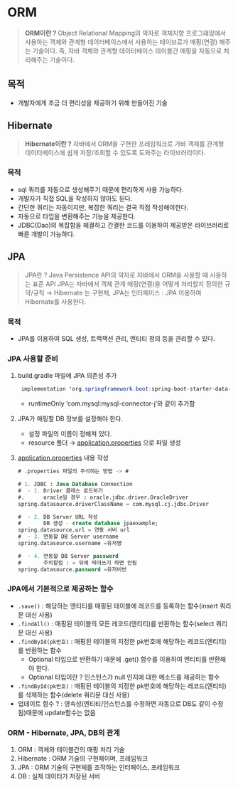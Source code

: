 # ORM

> **ORM이란 ?** 
Object Relational Mapping의 약자로 객체지향 프로그래밍에서 사용하는 객체와 관계형 데이터베이스에서 사용하는 테이브로가 매핑(연결) 해주는 기술이다.
즉, 자바 객체와 관계형 데이터베이스 테이블간 매핑을 자동으로 처리해주는 기술이다.
> 

## 목적

- 개발자에게 조금 더 편리성을 제공하기 위해 만들어진 기술

## Hibernate

> **Hibernate이란 ?**
자바에서 ORM을 구현한 프레임워크로 가바 객체를 관계형 데이터베이스에 쉽게 저장/조회할 수 있도록 도와주는 라이브러리이다.
> 

### 목적

- sql 쿼리를 자동으로 생성해주기 때문에 편리하게 사용 가능하다.
- 개발자가 직접 SQL을 작성하지 않아도 된다.
- 간단한 쿼리는 자동이지만, 복잡한 쿼리는 결국 직접 작성해야한다.
- 자동으로 타입을 변환해주는 기능을 제공한다.
- JDBC(Dao)의 복잡함을 해결하고 간결한 코드를 이용하여 제공받은 라이브러리로 빠른 개발이 가능하다.

## JPA

> JPA란 ? 
Java Persistence API의 약자로 자바에서 ORM을 사용할 때 사용하는 표준 API
JPA는 자바에서 객체 관계 매핑(연결)을 어떻게 처리할지 정의한 규약/규칙
→ Hibernate 는 구현체, JPA는 인터페이스 : JPA 이용하여 Hibernate를 사용한다.
> 

### 목적

- JPA를 이용하여 SQL 생성, 트랙잭션 관리, 엔티티 정의 등을 관리할 수 있다.

### JPA 사용할 준비

1. build.gradle 파일에 JPA 의존성 추가
    
    ```java
     implementation 'org.springframework.boot:spring-boot-starter-data-jpa'
    ```
    
    - runtimeOnly ‘com.mysql:mysql-connector-j’와 같이 추가함
2. JPA가 매핑할 DB 정보를 설정해야 한다.
    - 설정 파일의 이름이 정해져 있다.
    - resource 폴더 → [application.properties](http://application.properties) 으로 파일 생성
3. [application.properties](http://application.properties) 내용 작성
    
    ```sql
    # .properties 파일의 주석하는 방법 -> #
    
    # 1. JDBC : Java Database Connection
    #  - 1. Driver 클래스 로드하기
    #.      oracle일 경우 : oracle.jdbc.driver.OracleDriver
    spring.datasource.driverClassName = com.mysql.cj.jdbc.Driver
    
    #  - 2. DB Server URL 작성
    #       DB 생성 - create database jpaexample;
    spring.datasource.url = 연동 서버 url
    #  - 3. 연동할 DB Server username
    spring.datasource.username =유저명
    
    #  - 4. 연동할 DB Server password
    #       주의할점 : = 뒤에 띄어쓰기 하면 안됨
    spring.datasource.password =유저비번
    ```
    

### JPA에서 기본적으로 제공하는 함수

- `.save()` :  해당하는 엔티티를 매핑된 테이블에 레코드를 등록하는 함수(insert 쿼리문 대신 사용)
- `.findAll()` : 매핑된 테이블의 모든 레코드(엔티티)를 반환하는 함수(select 쿼리문 대신 사용)
- `.findById(pk번호)` : 매핑된 테이블의 지정한 pk번호에 해당하는 레코드(엔티티)를 반환하는 함수
    - Optional 타입으로 반환하기 때문에 .get() 함수를 이용하여 엔티티를 반환해야 한다.
    - Optional 타입이란 ? 인스턴스가 null 인지에 대한 메소드를 제공하는 함수
- `.findById(pk번호)` : 매핑된 테이블의 지정한 pk번호에 해당하는 레코드(엔티티)를 삭제하는 함수(delete 쿼리문 대신 사용)
- 업데이트 함수 ? : 영속성(엔티티/인스턴스를 수정하면 자동으로 DB도 같이 수정 됨)때문에 update함수는 없음

### ORM - Hibernate, JPA, DB의 관계

1. ORM : 객체와 테이블간의 매핑 처리 기술
2. Hibernate : ORM 기술의 구현체이며, 프레임워크
3. JPA : ORM 기술의 구현체를 조작하는 인터페이스, 프레임워크
4. DB : 실제 데이터가 저장된 서버